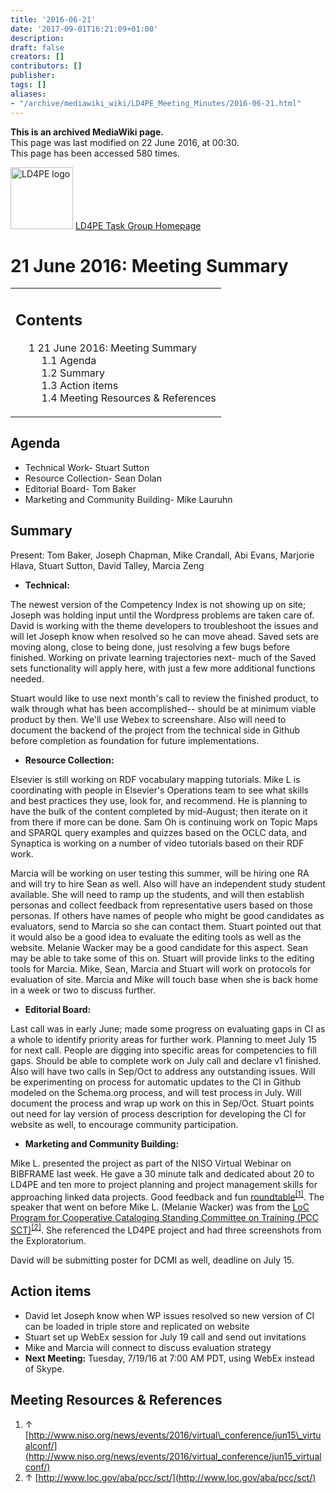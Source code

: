 ```yaml
---
title: '2016-06-21'
date: '2017-09-01T16:21:09+01:00'
description: 
draft: false
creators: []
contributors: []
publisher: 
tags: []
aliases:
- "/archive/mediawiki_wiki/LD4PE_Meeting_Minutes/2016-06-21.html"
---
```


 **This is an archived MediaWiki page.**  
This page was last modified on 22 June 2016, at 00:30.  
This page has been accessed 580 times.

[<img alt="LD4PE logo" src="/archive/mediawiki_wiki/images/Ld4pe.png" width="100" height="99">](/archive/mediawiki_wiki/images/Ld4pe.png "LD4PE logo") [LD4PE Task Group Homepage](/archive/mediawiki_wiki/Pet/ld4pe)

# 21 June 2016: Meeting Summary 
<table id="toc" class="toc">
  <tr>
    <td>
      <div id="toctitle">
        <h2>Contents</h2>
      </div>
      <ul>
        <li class="toclevel-1 tocsection-1">
          <a href="#21_June_2016:_Meeting_Summary"><span class="tocnumber">1</span> <span class="toctext">21 June 2016: Meeting Summary</span></a>
          <ul>
            <li class="toclevel-2 tocsection-2"><a href="#Agenda"><span class="tocnumber">1.1</span> <span class="toctext">Agenda</span></a></li>
            <li class="toclevel-2 tocsection-3"><a href="#Summary"><span class="tocnumber">1.2</span> <span class="toctext">Summary</span></a></li>
            <li class="toclevel-2 tocsection-4"><a href="#Action_items"><span class="tocnumber">1.3</span> <span class="toctext">Action items</span></a></li>
            <li class="toclevel-2 tocsection-5"><a href="#Meeting_Resources_.26_References"><span class="tocnumber">1.4</span> <span class="toctext">Meeting Resources &amp; References</span></a></li>
          </ul>
        </li>
      </ul>
    </td>
  </tr>
</table>


## Agenda 

- Technical Work- Stuart Sutton 
- Resource Collection- Sean Dolan
- Editorial Board- Tom Baker 
- Marketing and Community Building- Mike Lauruhn

## Summary 

Present: Tom Baker, Joseph Chapman, Mike Crandall, Abi Evans, Marjorie Hlava, Stuart Sutton, David Talley, Marcia Zeng

- **Technical:**

The newest version of the Competency Index is not showing up on site; Joseph was holding input until the Wordpress problems are taken care of. David is working with the theme developers to troubleshoot the issues and will let Joseph know when resolved so he can move ahead. Saved sets are moving along, close to being done, just resolving a few bugs before finished. Working on private learning trajectories next- much of the Saved sets functionality will apply here, with just a few more additional functions needed.

Stuart would like to use next month's call to review the finished product, to walk through what has been accomplished-- should be at minimum viable product by then. We'll use Webex to screenshare. Also will need to document the backend of the project from the technical side in Github before completion as foundation for future implementations.

- **Resource Collection:**

Elsevier is still working on RDF vocabulary mapping tutorials. Mike L is coordinating with people in Elsevier's Operations team to see what skills and best practices they use, look for, and recommend. He is planning to have the bulk of the content completed by mid-August; then iterate on it from there if more can be done. Sam Oh is continuing work on Topic Maps and SPARQL query examples and quizzes based on the OCLC data, and Synaptica is working on a number of video tutorials based on their RDF work.

Marcia will be working on user testing this summer, will be hiring one RA and will try to hire Sean as well. Also will have an independent study student available. She will need to ramp up the students, and will then establish personas and collect feedback from representative users based on those personas. If others have names of people who might be good candidates as evaluators, send to Marcia so she can contact them. Stuart pointed out that it would also be a good idea to evaluate the editing tools as well as the website. Melanie Wacker may be a good candidate for this aspect. Sean may be able to take some of this on. Stuart will provide links to the editing tools for Marcia. Mike, Sean, Marcia and Stuart will work on protocols for evaluation of site. Marcia and Mike will touch base when she is back home in a week or two to discuss further.

- **Editorial Board:**

Last call was in early June; made some progress on evaluating gaps in CI as a whole to identify priority areas for further work. Planning to meet July 15 for next call. People are digging into specific areas for competencies to fill gaps. Should be able to complete work on July call and declare v1 finished. Also will have two calls in Sep/Oct to address any outstanding issues. Will be experimenting on process for automatic updates to the CI in Github modeled on the Schema.org process, and will test process in July. Will document the process and wrap up work on this in Sep/Oct. Stuart points out need for lay version of process description for developing the CI for website as well, to encourage community participation.

- **Marketing and Community Building:**

Mike L. presented the project as part of the NISO Virtual Webinar on BIBFRAME last week. He gave a 30 minute talk and dedicated about 20 to LD4PE and ten more to project planning and project management skills for approaching linked data projects. Good feedback and fun [roundtable](http://www.niso.org/news/events/2016/virtual_conference/jun15_virtualconf/)<sup id="cite_ref-0" class="reference"><a href="#cite_note-0">[1]</a></sup>. The speaker that went on before Mike L. (Melanie Wacker) was from the [LoC Program for Cooperative Cataloging Standing Committee on Training (PCC SCT)](http://www.loc.gov/aba/pcc/sct/)<sup id="cite_ref-1" class="reference"><a href="#cite_note-1">[2]</a></sup>. She referenced the LD4PE project and had three screenshots from the Exploratorium.

David will be submitting poster for DCMI as well, deadline on July 15.

## Action items 

- David let Joseph know when WP issues resolved so new version of CI can be loaded in triple store and replicated on website
- Stuart set up WebEx session for July 19 call and send out invitations
- Mike and Marcia will connect to discuss evaluation strategy 
- **Next Meeting:** Tuesday, 7/19/16 at 7:00 AM PDT, using WebEx instead of Skype.

## Meeting Resources & References 

1. ↑ [http://www.niso.org/news/events/2016/virtual\_conference/jun15\_virtualconf/](http://www.niso.org/news/events/2016/virtual_conference/jun15_virtualconf/)
2. ↑ [http://www.loc.gov/aba/pcc/sct/](http://www.loc.gov/aba/pcc/sct/)

